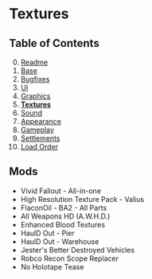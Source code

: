 # Textures

## Table of Contents

0. [Readme](./README.md)
1. [Base](./1.BASE.md)
2. [Bugfixes](./2.BUGFIXES.md)
3. [UI](./3.UI.md)
4. [Graphics](./4.GRAPHICS.md)
5. **[Textures](./5.TEXTURES.md)**
6. [Sound](./6.SOUND.md)
7. [Appearance](./7.APPEARANCE.md)
8. [Gameplay](./8.GAMEPLAY.md)
9. [Settlements](./9.SETTLEMENTS.md)
10. [Load Order](./0.LOAD_ORDER.md)

## Mods

- Vivid Fallout - All-in-one
- High Resolution Texture Pack - Valius
- FlaconOil - BA2 - All Parts
- All Weapons HD (A.W.H.D.)
- Enhanced Blood Textures
- HaulD Out - Pier
- HaulD Out - Warehouse
- Jester's Better Destroyed Vehicles
- Robco Recon Scope Replacer
- No Holotape Tease
